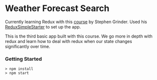 # Weather Forecast Search

Currently learning Redux with this [course](https://www.udemy.com/react-redux/) by Stephen Grinder. Used his [ReduxSimpleStarter](https://github.com/StephenGrider/ReduxSimpleStarter) to set up the app.

This is the third basic app built with this course. We go more in depth with redux and learn how to deal with redux when our state changes significantly over time.

### Getting Started

```
> npm install
> npm start
```
